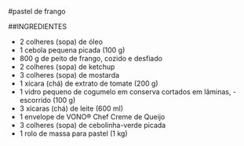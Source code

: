  #pastel de frango

##INGREDIENTES

 - 2 colheres (sopa) de óleo
 - 1 cebola pequena picada (100 g)
 - 800 g de peito de frango, cozido e desfiado
 - 2 colheres (sopa) de ketchup 
 - 3 colheres (sopa) de mostarda 
 - 1 xícara (chá) de extrato de tomate (200 g)
 - 1 vidro pequeno de cogumelo em conserva cortados em lâminas,  - escorrido (100 g)
 - 3 xícaras (chá) de leite (600 ml)
 - 1 envelope de VONO® Chef Creme de Queijo
 - 3 colheres (sopa) de cebolinha-verde picada
 - 1 rolo de massa para pastel (1 kg)
 
 

